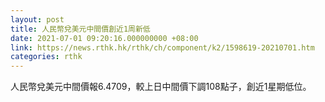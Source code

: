 ```yaml
---
layout: post
title: 人民幣兌美元中間價創近1周新低
date: 2021-07-01 09:20:16.000000000 +08:00
link: https://news.rthk.hk/rthk/ch/component/k2/1598619-20210701.htm
categories: rthk
---
```


人民幣兌美元中間價報6.4709，較上日中間價下調108點子，創近1星期低位。
